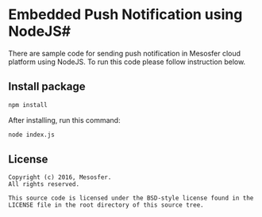 # Embedded Push Notification using NodeJS#

There are sample code for sending push notification in Mesosfer cloud platform using NodeJS. To run this code please follow instruction below.

## Install package
```bash
npm install
```
After installing, run this command:
```bash
node index.js
```

## License
    Copyright (c) 2016, Mesosfer.
    All rights reserved.

    This source code is licensed under the BSD-style license found in the
    LICENSE file in the root directory of this source tree.

[mesosfer.com]:https://mesosfer.com
[docs]:https://docs.mesosfer.com/
